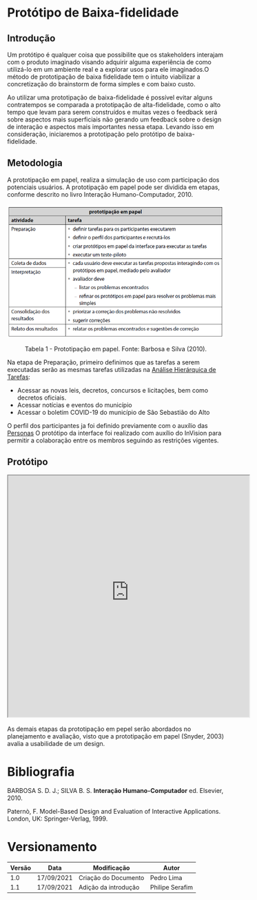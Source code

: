 # Protótipo de Baixa-fidelidade

## Introdução

Um protótipo é qualquer coisa que possibilite que os stakeholders interajam com o produto imaginado visando adquirir alguma experiência de como utilizá-lo em um ambiente real e a explorar usos para ele imaginados.O método de prototipação de baixa fidelidade tem o intuito viabilizar a concretização do brainstorm de forma simples e com baixo custo.

Ao utilizar uma prototipação de baixa-fidelidade é possível evitar alguns contratempos se comparada a prototipação de alta-fidelidade, como o alto tempo que levam para serem construídos e muitas vezes o feedback será sobre aspectos mais superficiais não gerando um feedback sobre o design de interação e aspectos mais importantes nessa etapa.
Levando isso em consideração, iniciaremos a prototipação pelo protótipo de baixa-fidelidade.
## Metodologia
A prototipação em papel, realiza a simulação de uso com participação dos potenciais usuários. A prototipação em papel pode ser dividida em etapas, conforme descrito no livro Interação Humano-Computador, 2010.

<center>

![prototipacaoPapel](../../assets/img/prototipacao_papel.png)
<figcaption>Tabela 1 - Prototipação em papel. Fonte: Barbosa e Silva (2010).
</center>

Na etapa de Preparação, primeiro definimos que as tarefas a serem executadas serão as mesmas tarefas utilizadas na [Análise Hierárquica de Tarefas](../../docs/proj/analiseDeTarefas.md):
  - Acessar as novas leis, decretos, concursos e licitações, bem como decretos oficiais.
  - Acessar notícias e eventos do município
  - Acessar o boletim COVID-19 do município de São Sebastião do Alto

O perfil dos participantes ja foi definido previamente com o auxílio das [Personas](../../docs/proj/../../assets/img/perfildeusuario.png)
O protótipo da interface foi realizado com auxílio do InVision para permitir a colaboração entre os membros seguindo as restrições vigentes.
## Protótipo

<iframe src="https://philipeserafim26463.invisionapp.com/freehand/IHC-2021-1-efWmcS6lp" title="Sample" width="560" height="560">
</iframe>

As demais etapas da prototipação em pepel serão abordados no planejamento e avaliação, visto que a prototipação em papel (Snyder, 2003) avalia a usabilidade de um design.


# Bibliografia

  BARBOSA S. D. J.; SILVA B. S. <strong>Interação Humano-Computador</strong> ed. Elsevier, 2010.
  
  Paternò, F. Model-Based Design and Evaluation of Interactive Applications. London, UK: Springer-Verlag, 1999.
# Versionamento

| Versão | Data       | Modificação          | Autor           |
| ------ | ---------- | -------------------- | --------------- |
| 1.0    | 17/09/2021 | Criação do Documento | Pedro Lima      |
| 1.1    | 17/09/2021 | Adição da introdução | Philipe Serafim |
